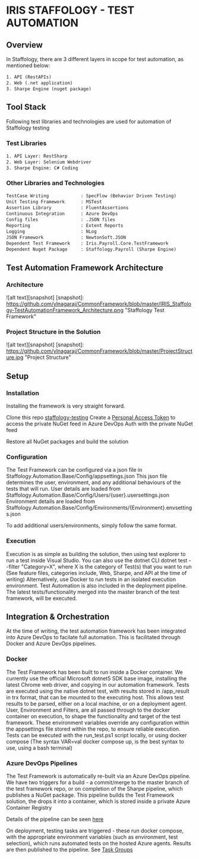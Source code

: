 # IRIS STAFFOLOGY - TEST AUTOMATION

## Overview

In Staffology, there are 3 different layers in scope for test automation, as mentioned below:

	1. API (RestAPIs)
	2. Web (.net application)
	3. Sharpe Engine (nuget package)

## Tool Stack

Following test libraries and technologies are used for automation of Staffology testing

### Test Libraries
	1. API Layer: RestSharp
	2. Web Layer: Selenium Webdriver
	3. Sharpe Engine: C# Coding
	
### Other Libraries and Technologies
	TestCase Writing			: SpecFlow (Behavior Driven Testing)
	Unit Testing Framework		: MSTest
	Assertion Library			: FluentAssertions
	Continuous Integration		: Azure DevOps
	Config files				: .JSON files
	Reporting					: Extent Reports
	Logging						: NLog
	JSON Framework				: NewtonSoft.JSON
	Dependent Test Framework	: Iris.Payroll.Core.TestFramework
	Dependent Nuget Package		: Staffology.Payroll (Sharpe Engine)
	
## Test Automation Framework Architecture

### Architecture
![alt text][snapshot]
[snapshot]: https://github.com/ylnagaraj/CommonFramework/blob/master/IRIS_Staffology-TestAutomationFramework_Architecture.png "Staffology Test Framework"

### Project Structure in the Solution
![alt text][snapshot]
[snapshot]: https://github.com/ylnagaraj/CommonFramework/blob/master/ProjectStructure.jpg "Project Structure"

## Setup

### Installation

Installing the framework is very straight forward.

Clone this repo [staffology-testing](https://dev.azure.com/iris-payroll/Staffology/_git/staffology-testing)
Create a [Personal Access Token](https://dev.azure.com/iris-payroll/_usersSettings/tokens) to access the private NuGet feed in Azure DevOps Auth with the private NuGet feed

Restore all NuGet packages and build the solution

### Configuration

The Test Framework can be configured via a json file in Staffology.Automation.Base/Config/appsettings.json
This json file determines the user, environment, and any additional behaviours of the tests that will run.
User details are loaded from Staffology.Automation.Base/Config/Users/{user}.usersettings.json
Environment details are loaded from Staffology.Automation.Base/Config/Environments/{Environment}.envsettings.json

To add additional users/environments, simply follow the same format.

### Execution

Execution is as simple as building the solution, then using test explorer to run a test inside Visual Studio.
You can also use the dotnet CLI dotnet test --filter "Category=X", where X is the category of Test(s) that you want to run (See feature files, categories include, Web, Sharpe, and API at the time of writing)
Alternatively, use Docker to run tests in an isolated execution environment.
Test Automation is also included in the deployment pipeline. The latest tests/functionality merged into the master branch of the test framework, will be executed.

## Integration & Orchestration

At the time of writing, the test automation framework has been integrated into Azure DevOps to facilate full automation. This is facilitated through Docker and Azure DevOps pipelines.

### Docker
The Test Framework has been built to run inside a Docker container. We currently use the official Microsoft dotnet5 SDK base image, installing the latest Chrome web driver, and copying in our automation framework. Tests are executed using the native dotnet test, with results stored in /app_result in trx format, that can be mounted to the executing host. This allows test results to be parsed, either on a local machine, or on a deployment agent.
User, Environment and Filters, are all passed through to the docker container on execution, to shape the functionality and target of the test framework. These environment variables override any configuration within the appsettings file stored within the repo, to ensure reliable execution.
Tests can be executed with the run_test.ps1 script locally, or using docker compose (The syntax VAR=val docker compose up, is the best syntax to use, using a bash terminal)

### Azure DevOps Pipelines
The Test Framework is automatically re-built via an Azure DevOps pipeline. We have two triggers for a build - a commit/merge to the master branch of the test framework repo, or on completion of the Sharpe pipeline, which publishes a NuGet package.
This pipeline builds the Test Framework solution, the drops it into a container, which is stored inside a private Azure Container Registry 

Details of the pipeline can be seen [here](https://dev.azure.com/iris-payroll/Staffology/_build?definitionId=53)

On deployment, testing tasks are triggered - these run docker compose, with the appropriate environment variables (such as environment, test selection), which runs automated tests on the hosted Azure agents.
Results are then published to the pipeline. See [Task Groups](https://dev.azure.com/iris-payroll/Staffology/_taskgroups) 